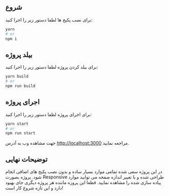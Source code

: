 <!-- @format -->

## شروع

برای نصب پکیج ها لطفا دستور زیر را اجرا کنید:

```bash
yarn
# or
npm i
```

## بیلد پروژه

برای بیلد کردن پروژه لطفا دستور زیر را اجرا کنید:

```bash
yarn build
# or
npm run build
```

## اجرای پروژه

برای اجرای پروژه لطفا دستور زیر را اجرا کنید:

```bash
yarn start
# or
npm run start
```

جهت مشاهده وب به آدرس [http://localhost:3000](http://localhost:3000) مراجعه نمایید.

## توضیحات نهایی

در این پروژه سعی شده تمامی موارد بسیار ساده و بدون نصب پکیج های اضافی انجام شود. پروژه بصورت Responsive طراحی شده و با تغییر اندازه صفحه می توانید موارد پیاده سازی شده را مشاهده نمایید. قطعا این پروزه ماننده هر پروژه دیگری جای بهبود دارد و این تازه شروع کار است!
